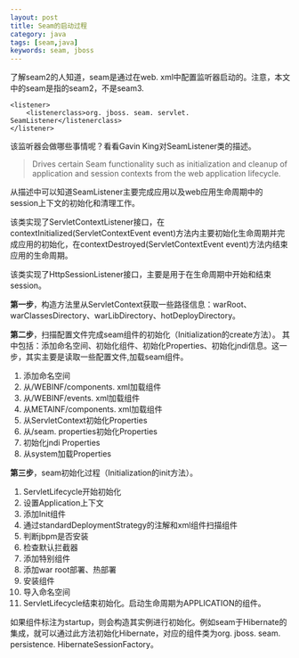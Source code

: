 ```yaml
---
layout: post
title: Seam的启动过程
category: java
tags: [seam,java]
keywords: seam, jboss
---
```


了解seam2的人知道，seam是通过在web. xml中配置监听器启动的。注意，本文中的seam是指的seam2，不是seam3. 

	<listener>
		<listenerclass>org. jboss. seam. servlet. SeamListener</listenerclass>
	</listener>

该监听器会做哪些事情呢？看看Gavin King对SeamListener类的描述。

<blockquote>Drives certain Seam functionality such as initialization and cleanup of application and session contexts from the web application lifecycle. </blockquote>

从描述中可以知道SeamListener主要完成应用以及web应用生命周期中的session上下文的初始化和清理工作。

该类实现了ServletContextListener接口，在contextInitialized(ServletContextEvent event)方法内主要初始化生命周期并完成应用的初始化，在contextDestroyed(ServletContextEvent event)方法内结束应用的生命周期。

该类实现了HttpSessionListener接口，主要是用于在生命周期中开始和结束session。

<strong>第一步</strong>，构造方法里从ServletContext获取一些路径信息：warRoot、warClassesDirectory、warLibDirectory、hotDeployDirectory。

<strong>第二步</strong>，扫描配置文件完成seam组件的初始化（Initialization的create方法）。
其中包括：添加命名空间、初始化组件、初始化Properties、初始化jndi信息。这一步，其实主要是读取一些配置文件,加载seam组件。

 1. 添加命名空间
 2. 从/WEBINF/components. xml加载组件
 3. 从/WEBINF/events. xml加载组件
 4. 从METAINF/components. xml加载组件
 5. 从ServletContext初始化Properties
 6. 从/seam. properties初始化Properties
 7. 初始化jndi Properties
 8. 从system加载Properties

<strong>第三步</strong>，seam初始化过程（Initialization的init方法）。

 1. ServletLifecycle开始初始化
 2. 设置Application上下文
 3. 添加Init组件
 4. 通过standardDeploymentStrategy的注解和xml组件扫描组件
 5. 判断jbpm是否安装
 6. 检查默认拦截器
 7. 添加特别组件
 8. 添加war root部署、热部署
 9. 安装组件
 10. 导入命名空间
 11. ServletLifecycle结束初始化。启动生命周期为APPLICATION的组件。

如果组件标注为startup，则会构造其实例进行初始化。例如seam于Hibernate的集成，就可以通过此方法初始化Hibernate，对应的组件类为org. jboss. seam. persistence. HibernateSessionFactory。

